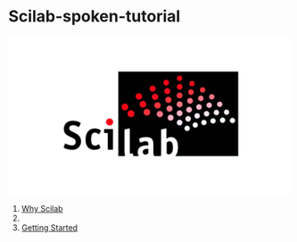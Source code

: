# Scilab-spoken-tutorial

![SciLab logo](/maxresdefault.jpg)
1. [Why Scilab]()
2. 
3. [Getting Started](Notes/3.Getting%20Started.md)
